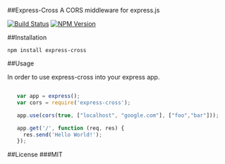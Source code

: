 ##Express-Cross
A CORS middleware for express.js

[![Build Status](https://travis-ci.org/plasmashadow/express-cross.svg?branch=master)](https://travis-ci.org/plasmashadow/express-cross)
[![NPM Version](http://img.shields.io/npm/v/express-cross.svg?style=flat)](https://www.npmjs.org/package/express-cross)

##Installation

```
npm install express-cross
```

##Usage

In order to use express-cross into your express app.

```javascript

   var app = express();
   var cors = require('express-cross');

   app.use(cors(true, ["localhost", "google.com"], ["foo","bar"]));

   app.get('/', function (req, res) {
     res.send('Hello World!');
   });

```

##License
###MIT
